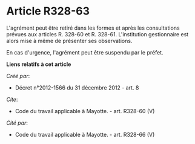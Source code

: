 # Article R328-63

L'agrément peut être retiré dans les formes et après les consultations prévues aux articles R. 328-60 et R. 328-61.
L'institution gestionnaire est alors mise à même de présenter ses observations. 

En cas d'urgence, l'agrément peut être suspendu par le préfet.

**Liens relatifs à cet article**

_Créé par_:

  - Décret n°2012-1566 du 31 décembre 2012 - art. 8

_Cite_:

  - Code du travail applicable à Mayotte. - art. R328-60 (V)

_Cité par_:

  - Code du travail applicable à Mayotte. - art. R328-66 (V)
